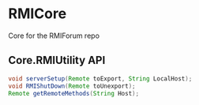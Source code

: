 # RMICore
Core for the RMIForum repo

## Core.RMIUtility API
```java
void serverSetup(Remote toExport, String LocalHost);
void RMIShutDown(Remote toUnexport);
Remote getRemoteMethods(String Host);
```
